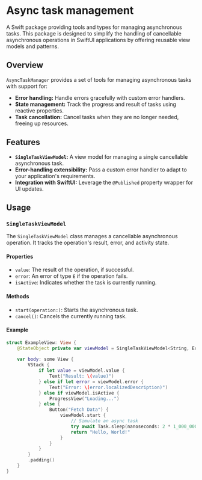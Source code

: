 # Async task management

A Swift package providing tools and types for managing asynchronous tasks. This package is designed to simplify the handling of cancellable asynchronous operations in SwiftUI applications by offering reusable view models and patterns.

## Overview

`AsyncTaskManager` provides a set of tools for managing asynchronous tasks with support for:
- **Error handling:** Handle errors gracefully with custom error handlers.
- **State management:** Track the progress and result of tasks using reactive properties.
- **Task cancellation:** Cancel tasks when they are no longer needed, freeing up resources.

## Features

- **`SingleTaskViewModel`:** A view model for managing a single cancellable asynchronous task.
- **Error-handling extensibility:** Pass a custom error handler to adapt to your application's requirements.
- **Integration with SwiftUI:** Leverage the `@Published` property wrapper for UI updates.

## Usage

### `SingleTaskViewModel`

The `SingleTaskViewModel` class manages a cancellable asynchronous operation. It tracks the operation's result, error, and activity state.

#### Properties

- `value`: The result of the operation, if successful.
- `error`: An error of type `E` if the operation fails.
- `isActive`: Indicates whether the task is currently running.

#### Methods

- `start(operation:)`: Starts the asynchronous task.
- `cancel()`: Cancels the currently running task.

#### Example

```swift
struct ExampleView: View {
    @StateObject private var viewModel = SingleTaskViewModel<String, Error>()
    
    var body: some View {
        VStack {
            if let value = viewModel.value {
                Text("Result: \(value)")
            } else if let error = viewModel.error {
                Text("Error: \(error.localizedDescription)")
            } else if viewModel.isActive {
                ProgressView("Loading...")
            } else {
                Button("Fetch Data") {
                    viewModel.start {
                        // Simulate an async task
                        try await Task.sleep(nanoseconds: 2 * 1_000_000_000)
                        return "Hello, World!"
                    }
                }
            }
        }
        .padding()
    }
}
``` 
